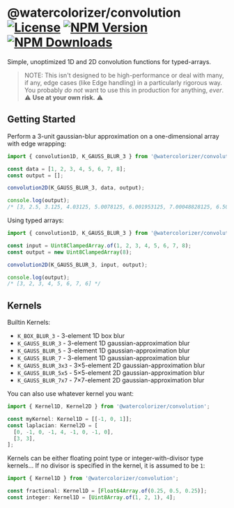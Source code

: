 # @watercolorizer/convolution [![License][license]][npm] [![NPM Version][version]][npm] [![NPM Downloads][dl]][npm]

[npm]: https://www.npmjs.com/package/@watercolorizer/convolution
[version]: https://img.shields.io/npm/v/%40watercolorizer%2Fconvolution
[license]: https://img.shields.io/npm/l/%40watercolorizer%2Fconvolution
[dl]: https://img.shields.io/npm/dy/%40watercolorizer%2Fconvolution

Simple, unoptimized 1D and 2D convolution functions for typed-arrays.

> NOTE: This isn't designed to be high-performance or deal with many, if any, edge cases (like Edge handling)
> in a particularly rigorous way. You probably _do not_ want to use this in production for anything, _ever_.
> ⚠️ **Use at your own risk.** ⚠️

## Getting Started

Perform a 3-unit gaussian-blur approximation on a one-dimensional array with edge wrapping:

```ts
import { convolution1D, K_GAUSS_BLUR_3 } from '@watercolorizer/convolution';

const data = [1, 2, 3, 4, 5, 6, 7, 8];
const output = [];

convolution2D(K_GAUSS_BLUR_3, data, output);

console.log(output);
/* [3, 2.5, 3.125, 4.03125, 5.0078125, 6.001953125, 7.00048828125, 6.5001220703125] */
```

Using typed arrays:

```ts
import { convolution1D, K_GAUSS_BLUR_3 } from '@watercolorizer/convolution';

const input = Uint8ClampedArray.of(1, 2, 3, 4, 5, 6, 7, 8);
const output = new Uint8ClampedArray(8);

convolution2D(K_GAUSS_BLUR_3, input, output);

console.log(output);
/* [3, 2, 3, 4, 5, 6, 7, 6] */
```

## Kernels

Builtin Kernels:

- `K_BOX_BLUR_3` - 3-element 1D box blur
- `K_GAUSS_BLUR_3` - 3-element 1D gaussian-approximation blur
- `K_GAUSS_BLUR_5` - 3-element 1D gaussian-approximation blur
- `K_GAUSS_BLUR_7` - 3-element 1D gaussian-approximation blur
- `K_GAUSS_BLUR_3x3` - 3&times;5-element 2D gaussian-approximation blur
- `K_GAUSS_BLUR_5x5` - 5&times;5-element 2D gaussian-approximation blur
- `K_GAUSS_BLUR_7x7` - 7&times;7-element 2D gaussian-approximation blur

You can also use whatever kernel you want:

```ts
import { Kernel1D, Kernel2D } from '@watercolorizer/convolution';

const myKernel: Kernel1D = [[-1, 0, 1]];
const laplacian: Kernel2D = [
  [0, -1, 0, -1, 4, -1, 0, -1, 0],
  [3, 3],
];
```

Kernels can be either floating point type or integer-with-divisor type kernels... If no divisor is specified in the
kernel, it is assumed to be `1`:

```ts
import { Kernel1D } from '@watercolorizer/convolution';

const fractional: Kernel1D = [Float64Array.of(0.25, 0.5, 0.25)];
const integer: Kernel1D = [Uint8Array.of(1, 2, 1), 4];
```
